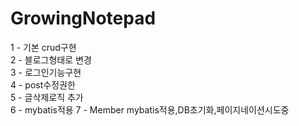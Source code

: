 # GrowingNotepad

1 - 기본 crud구현  
2 - 블로그형태로 변경  
3 - 로그인기능구현  
4 - post수정권한  
5 - 글삭제로직 추가  
6 - mybatis적용
7 - Member mybatis적용,DB초기화,페이지네이션시도중  